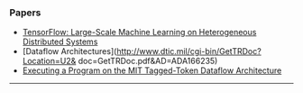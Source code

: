 ### Papers
* [TensorFlow: Large-Scale Machine Learning on Heterogeneous Distributed Systems](http://download.tensorflow.org/paper/whitepaper2015.pdf)
* [Dataflow Architectures](http://www.dtic.mil/cgi-bin/GetTRDoc?Location=U2&
doc=GetTRDoc.pdf&AD=ADA166235)
* [Executing a Program on the MIT Tagged-Token Dataflow Architecture](http://csg.csail.mit.edu/pubs/memos/Memo-271/Memo-271.pdf)

---
